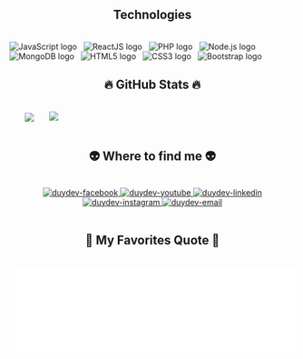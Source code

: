 <h2 align="center">Technologies</h2>
<br>
<!-- https://simpleicons.org/ -->
<span><img src="https://img.shields.io/badge/JavaScript-282C34?logo=javascript&logoColor=F7DF1E" alt="JavaScript logo" title="JavaScript" height="25" /></span>
&nbsp;
<span><img src="https://img.shields.io/badge/ReactJS-282C34?logo=react&logoColor=61DAFB" alt="ReactJS logo" title="ReactJS" height="25" /></span>
&nbsp;
<span><img src="https://img.shields.io/badge/PHP-777BB4?style=for-the-badge&logo=php&logoColor=white" alt="PHP logo" title="PHP" height="25" /></span>
&nbsp;
<span><img src="https://img.shields.io/badge/Node.js-282C34?logo=node.js&logoColor=00F200" alt="Node.js logo" title="Node.js" height="25" /></span>
&nbsp;
<span><img src="https://img.shields.io/badge/MongoDB-282C34?logo=mongodb&logoColor=47A248" alt="MongoDB logo" title="MongoDB" height="25" /></span>
&nbsp;
<span><img src="https://img.shields.io/badge/HTML5-282C34?logo=html5&logoColor=E34F26" alt="HTML5 logo" title="HTML5" height="25" /></span>
&nbsp;
<span><img src="https://img.shields.io/badge/CSS3-282C34?logo=css3&logoColor=1572B6" alt="CSS3 logo" title="CSS3" height="25" /></span>
&nbsp;
<span><img src="https://img.shields.io/badge/Bootstrap-282C34?logo=bootstrap&logoColor=7952B3" alt="Bootstrap logo" title="Bootstrap" height="25" /></span>
&nbsp;

<br>

<h2 align="center">🔥 GitHub Stats 🔥</h2>
<!-- https://github.com/anuraghazra/github-readme-stats -->
<br>
<div align=center>
  <a href="#" title="duydev">
    <img width="315" align="center" src="https://github-readme-stats.vercel.app/api/top-langs/?username=ngduy2506&hide=c%23,powershell,Mathematica,Ruby,Objective-C,Objective-C%2b%2b,Cuda&title_color=61dafb&text_color=ffffff&icon_color=61dafb&bg_color=20232a&langs_count=8&layout=compact&border_color=61dafb&hide_border=true" />
  </a>
  <a href="#" title="duydev">
    <img align="right" width="434" src="https://github-readme-stats.vercel.app/api?username=ngduy2506&show_icons=true&theme=react&border_color=61dafb&hide_border=true" />
  </a>
</div>

<br>

<h2 align="center">👽 Where to find me 👽</h2>
<br>
                  <div align="center">           
  <a href="https://facebook.com/ngocduy2506" target="blank">
    <img src="https://img.icons8.com/bubbles/100/000000/facebook-new.png" alt="duydev-facebook" />
  </a>
  <a href="https://www.youtube.com/channel/UCLBI4wPk-cYchH3ySQfXBWw" target="blank">
    <img src="https://img.icons8.com/bubbles/100/000000/youtube-squared.png" alt="duydev-youtube" />
  </a>
  <a href="https://www.linkedin.com/in/ngocduy2506" target="blank">
    <img src="https://img.icons8.com/bubbles/100/000000/linkedin.png" alt="duydev-linkedin" />
  </a>
  <a href="https://www.instagram.com/n.duy2506" target="blank">
    <img src="https://img.icons8.com/bubbles/100/000000/instagram.png" alt="duydev-instagram" />
  </a>
  <a href="mailto:iamduy2506@gmail.com" target="top">
    <img src="https://img.icons8.com/bubbles/100/000000/apple-mail.png" alt="duydev-email" />
  </a>
</div>

<br>

<h2 align="center">📑 My Favorites Quote 📑</h2>
<br>
<a href="#" target="_blank">
  <img src="svg/duydev-quotes.svg" width="846" height="150" alt="Duydev" />
</a>

